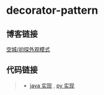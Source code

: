 # decorator-pattern

## 博客链接

[空城/初探外观模式](http://koon.cool/design-pattern/2018-08-15-facade/)

## 代码链接

>- [java 实现](./java/FacadeClient.java) , [py 实现](./python/FacadeClient.py)

